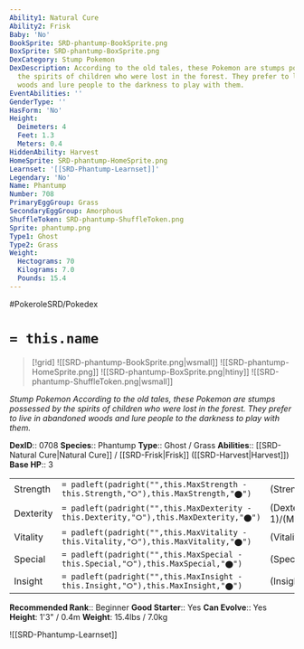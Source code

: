 ```yaml
---
Ability1: Natural Cure
Ability2: Frisk
Baby: 'No'
BookSprite: SRD-phantump-BookSprite.png
BoxSprite: SRD-phantump-BoxSprite.png
DexCategory: Stump Pokemon
DexDescription: According to the old tales, these Pokemon are stumps possessed by
  the spirits of children who were lost in the forest. They prefer to live in abandoned
  woods and lure people to the darkness to play with them.
EventAbilities: ''
GenderType: ''
HasForm: 'No'
Height:
  Deimeters: 4
  Feet: 1.3
  Meters: 0.4
HiddenAbility: Harvest
HomeSprite: SRD-phantump-HomeSprite.png
Learnset: '[[SRD-Phantump-Learnset]]'
Legendary: 'No'
Name: Phantump
Number: 708
PrimaryEggGroup: Grass
SecondaryEggGroup: Amorphous
ShuffleToken: SRD-phantump-ShuffleToken.png
Sprite: phantump.png
Type1: Ghost
Type2: Grass
Weight:
  Hectograms: 70
  Kilograms: 7.0
  Pounds: 15.4
---
```


#PokeroleSRD/Pokedex

# `= this.name`

> [!grid]
> ![[SRD-phantump-BookSprite.png|wsmall]]
> ![[SRD-phantump-HomeSprite.png]]
> ![[SRD-phantump-BoxSprite.png|htiny]]
> ![[SRD-phantump-ShuffleToken.png|wsmall]]


*Stump Pokemon*
*According to the old tales, these Pokemon are stumps possessed by the spirits of children who were lost in the forest. They prefer to live in abandoned woods and lure people to the darkness to play with them.*

**DexID**:: 0708
**Species**:: Phantump
**Type**:: Ghost / Grass
**Abilities**:: [[SRD-Natural Cure|Natural Cure]] / [[SRD-Frisk|Frisk]] ([[SRD-Harvest|Harvest]])
**Base HP**:: 3

|           |                                                                                        |                                          |
| --------- | -------------------------------------------------------------------------------------- | ---------------------------------------- |
| Strength  | `= padleft(padright("",this.MaxStrength - this.Strength,"⭘"),this.MaxStrength,"⬤")`    | (Strength::2)/(MaxStrength::5)   |
| Dexterity | `= padleft(padright("",this.MaxDexterity - this.Dexterity,"⭘"),this.MaxDexterity,"⬤")` | (Dexterity:: 1)/(MaxDexterity::3) |
| Vitality  | `= padleft(padright("",this.MaxVitality - this.Vitality,"⭘"),this.MaxVitality,"⬤")`    | (Vitality::2)/(MaxVitality::4)   |
| Special   | `= padleft(padright("",this.MaxSpecial - this.Special,"⭘"),this.MaxSpecial,"⬤")`       | (Special::2)/(MaxSpecial::4)     |
| Insight   | `= padleft(padright("",this.MaxInsight - this.Insight,"⭘"),this.MaxInsight,"⬤")`       | (Insight::2)/(MaxInsight::4)     |


**Recommended Rank**:: Beginner
**Good Starter**:: Yes
**Can Evolve**:: Yes
**Height**: 1'3" / 0.4m
**Weight**: 15.4lbs / 7.0kg

![[SRD-Phantump-Learnset]]